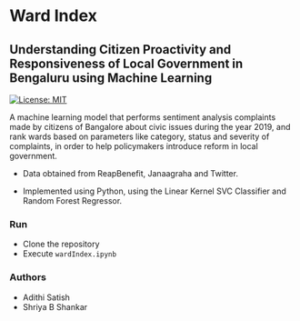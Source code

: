 # Ward Index 
## Understanding Citizen Proactivity and Responsiveness of Local Government in Bengaluru using Machine Learning
[![License: MIT](https://img.shields.io/badge/License-MIT-yellow.svg)](https://opensource.org/licenses/MIT)


A machine learning model that performs sentiment analysis complaints made by citizens of Bangalore about civic issues during the year 2019, and rank wards based on parameters like category, status and severity of complaints, in order to help policymakers introduce reform in local government. 

   - Data obtained from ReapBenefit, Janaagraha and Twitter.

   - Implemented using Python, using the Linear Kernel SVC Classifier and Random Forest Regressor.

### Run
- Clone the repository
- Execute  ```wardIndex.ipynb```

### Authors
- Adithi Satish
- Shriya B Shankar
